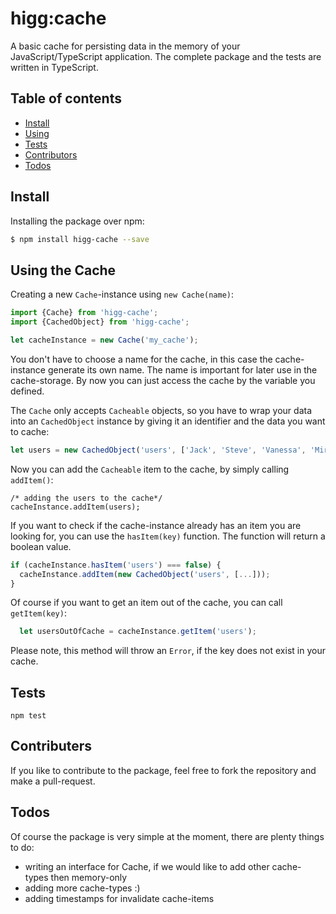 # higg:cache

A basic cache for persisting data in the memory of your JavaScript/TypeScript application. 
The complete package and the tests are written in TypeScript.

## Table of contents

- [Install](#install)
- [Using](#using)
- [Tests](#tests)
- [Contributors](#contributors)
- [Todos](#todos)


## Install

Installing the package over npm:

 ```sh
 $ npm install higg-cache --save
 ```

## Using the Cache

Creating a new ``Cache``-instance using `new Cache(name)`:

```js
import {Cache} from 'higg-cache';
import {CachedObject} from 'higg-cache';

let cacheInstance = new Cache('my_cache');

```
You don't have to choose a name for the cache, in this case the cache-instance
generate its own name. The name is important for later use in the cache-storage.
By now you can just access the cache by the variable you defined.

The ```Cache``` only accepts ``Cacheable`` objects, so you have to wrap your data into an ``CachedObject`` instance by
giving it an identifier and the data you want to cache:
```js
let users = new CachedObject('users', ['Jack', 'Steve', 'Vanessa', 'Miranda', 'Tim']);
```

Now you can add the `Cacheable` item to the cache, by simply calling `addItem()`:

```
/* adding the users to the cache*/
cacheInstance.addItem(users);
```

If you want to check if the cache-instance already has an item you are looking
for, you can use the `hasItem(key)` function. The function will return a boolean
value.

```js
if (cacheInstance.hasItem('users') === false) {
  cacheInstance.addItem(new CachedObject('users', [...]));
}
```

Of course if you want to get an item out of the cache, you can call `getItem(key)`:

```js
  let usersOutOfCache = cacheInstance.getItem('users');
```
Please note, this method will throw an ``Error``, if the key does not exist in your
cache.


## Tests

  `npm test`

## Contributers

If you like to contribute to the package, feel free to fork the repository and
make a pull-request.

## Todos

Of course the package is very simple at the moment, there are plenty things to
do:

* writing an interface for Cache, if we would like to add other cache-
  types then memory-only
* adding more cache-types :)
* adding timestamps for invalidate cache-items
